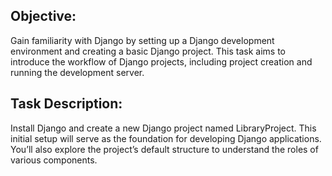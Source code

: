 ## Objective: 
Gain familiarity with Django by setting up a Django development environment and creating a basic Django project. This task aims to introduce the workflow of Django projects, including project creation and running the development server.

## Task Description:
Install Django and create a new Django project named LibraryProject. This initial setup will serve as the foundation for developing Django applications. You’ll also explore the project’s default structure to understand the roles of various components.